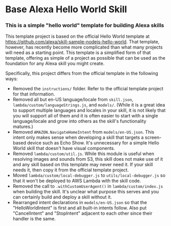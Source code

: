 # Base Alexa Hello World Skill

### This is a simple "hello world" template for building Alexa skills

This template project is based on the official Hello World template at https://github.com/alexa/skill-sample-nodejs-hello-world. That template, however, has recently become more complicated than what many projects will need as a starting point. This template is a simplified form of that template, offering as simple of a project as possible that can be used as the foundation for any Alexa skill you might create.

Specifically, this project differs from the official template in the following ways:

 * Removed the `instructions/` folder. Refer to the official template project for that information.
 * Removed all but en-US language/locale from `skill.json`, `lambda/custom/languageStrings.js`, and `models/`. (While it is a great idea to support multiple languages and locales in your skill, it is not likely that you will support all of them and it is often easier to start with a single language/locale and grow into others as the skill's functionality matures.)
 * Removed `AMAZON.NavigateHomeIntent` from `models/en-US.json`. This intent only makes sense when developing a skill that targets a screen-based device such as Echo Show. It's unnecessary for a simple Hello World skill that doesn't have visual components.
 * Removed `lambda/custom/util.js`. While this module is useful when resolving images and sounds from S3, this skill does not make use of it and any skill based on this template may never need it. If your skill needs it, then copy it from the official template project.
 * Moved `lambda/custom/local-debugger.js` to `utils/local-debugger.js` so that it won't be deployed to AWS Lambda with the skill code.
 * Removed the call to `.withCustomUserAgent()` in `lambda/custom/index.js` when building the skill. It's unclear what purpose this serves and you can certainly build and deploy a skill without it.
 * Rearranged intent declarations in `models/en-US.json` so that the "HelloWorldIntent" is first and all built-in intents follow. Also put "CancelIntent" and "StopIntent" adjacent to each other since their handler is the same.

 